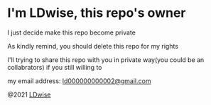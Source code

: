 # I'm LDwise, this repo's owner

I just decide make this repo become private

As kindly remind, you should delete this repo for my rights

I'll trying to share this repo with you in private way(you could be an collabrators) if you still willing to 

my email address: ld000000000002@gmail.com

@2021 [LDwise](https://github.com/LDwise)
